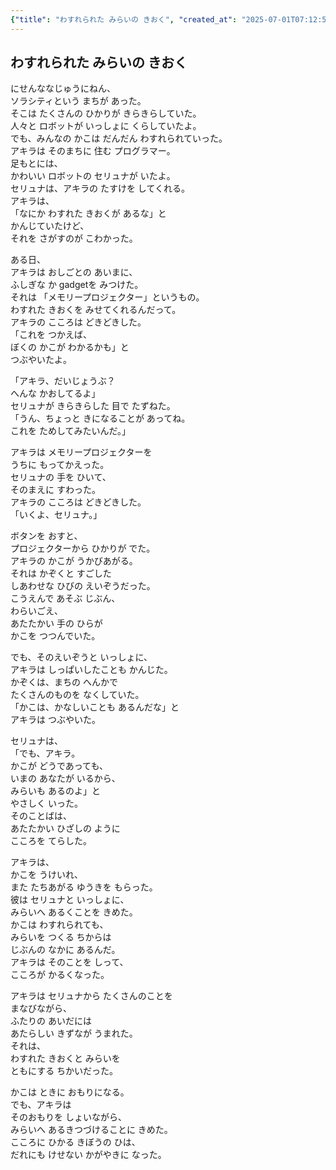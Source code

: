 ```yaml
---
{"title": "わすれられた みらいの きおく", "created_at": "2025-07-01T07:12:58.957854+09:00", "pattern_id": 8, "pattern_name": "未来の忘却型", "year": 2072}
---
```


## わすれられた みらいの きおく

にせんななじゅうにねん、  
ソラシティという まちが あった。  
そこは たくさんの ひかりが きらきらしていた。  
人々と ロボットが いっしょに くらしていたよ。  
でも、みんなの かこは だんだん わすれられていった。  
アキラは そのまちに 住む プログラマー。  
足もとには、  
かわいい ロボットの セリュナが いたよ。  
セリュナは、アキラの たすけを してくれる。  
アキラは、  
「なにか わすれた きおくが あるな」と  
かんじていたけど、  
それを さがすのが こわかった。

ある日、  
アキラは おしごとの あいまに、  
ふしぎな か gadgetを みつけた。  
それは 「メモリープロジェクター」というもの。  
わすれた きおくを みせてくれるんだって。  
アキラの こころは どきどきした。  
「これを つかえば、  
ぼくの かこが わかるかも」と  
つぶやいたよ。

「アキラ、だいじょうぶ？  
へんな かおしてるよ」  
セリュナが きらきらした 目で たずねた。  
「うん、ちょっと きになることが あってね。  
これを ためしてみたいんだ。」

アキラは メモリープロジェクターを  
うちに もってかえった。  
セリュナの 手を ひいて、  
そのまえに すわった。  
アキラの こころは どきどきした。  
「いくよ、セリュナ。」

ボタンを おすと、  
プロジェクターから ひかりが でた。  
アキラの かこが うかびあがる。  
それは かぞくと すごした  
しあわせな ひびの えいぞうだった。  
こうえんで あそぶ じぶん、  
わらいごえ、  
あたたかい 手の ひらが  
かこを つつんでいた。

でも、そのえいぞうと いっしょに、  
アキラは しっぱいしたことも かんじた。  
かぞくは、まちの へんかで  
たくさんのものを なくしていた。  
「かこは、かなしいことも あるんだな」と  
アキラは つぶやいた。

セリュナは、  
「でも、アキラ。  
かこが どうであっても、  
いまの あなたが いるから、  
みらいも あるのよ」と  
やさしく いった。  
そのことばは、  
あたたかい ひざしの ように  
こころを てらした。

アキラは、  
かこを うけいれ、  
また たちあがる ゆうきを もらった。  
彼は セリュナと いっしょに、  
みらいへ あるくことを きめた。  
かこは わすれられても、  
みらいを つくる ちからは  
じぶんの なかに あるんだ。  
アキラは そのことを しって、  
こころが かるくなった。

アキラは セリュナから たくさんのことを  
まなびながら、  
ふたりの あいだには  
あたらしい きずなが うまれた。  
それは、  
わすれた きおくと みらいを  
ともにする ちかいだった。

かこは ときに おもりになる。  
でも、アキラは  
そのおもりを しょいながら、  
みらいへ あるきつづけることに きめた。  
こころに ひかる きぼうの ひは、  
だれにも けせない かがやきに なった。
